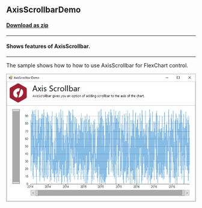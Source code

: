## AxisScrollbarDemo
#### [Download as zip](https://grapecity.github.io/DownGit/#/home?url=https://github.com/GrapeCity/ComponentOne-WinForms-Samples/tree/master/NetFramework\FlexChart\CS\AxisScrollbarDemo)
____
#### Shows features of AxisScrollbar.
____
The sample shows how to how to use AxisScrollbar for FlexChart control.

![screenshot](screenshot.png)
